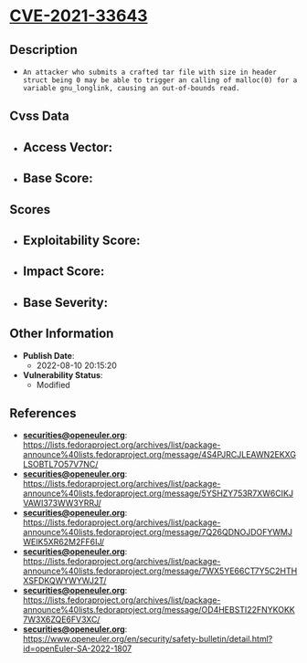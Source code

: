 
# [CVE-2021-33643](https://cve.mitre.org/cgi-bin/cvename.cgi?name=CVE-2021-33643)

## Description

- `An attacker who submits a crafted tar file with size in header struct being 0 may be able to trigger an calling of malloc(0) for a variable gnu_longlink, causing an out-of-bounds read.`

## Cvss Data

- **Access Vector**:
  - 
- **Base Score**:
  - 

## Scores

- **Exploitability Score**:
  - 
- **Impact Score**:
  - 
- **Base Severity**:
  - 

## Other Information

- **Publish Date**:
  - 2022-08-10 20:15:20
- **Vulnerability Status**:
  - Modified

## References

- **securities@openeuler.org**: https://lists.fedoraproject.org/archives/list/package-announce%40lists.fedoraproject.org/message/4S4PJRCJLEAWN2EKXGLSOBTL7O57V7NC/
- **securities@openeuler.org**: https://lists.fedoraproject.org/archives/list/package-announce%40lists.fedoraproject.org/message/5YSHZY753R7XW6CIKJVAWI373WW3YRRJ/
- **securities@openeuler.org**: https://lists.fedoraproject.org/archives/list/package-announce%40lists.fedoraproject.org/message/7Q26QDNOJDOFYWMJWEIK5XR62M2FF6IJ/
- **securities@openeuler.org**: https://lists.fedoraproject.org/archives/list/package-announce%40lists.fedoraproject.org/message/7WX5YE66CT7Y5C2HTHXSFDKQWYWYWJ2T/
- **securities@openeuler.org**: https://lists.fedoraproject.org/archives/list/package-announce%40lists.fedoraproject.org/message/OD4HEBSTI22FNYKOKK7W3X6ZQE6FV3XC/
- **securities@openeuler.org**: https://www.openeuler.org/en/security/safety-bulletin/detail.html?id=openEuler-SA-2022-1807
